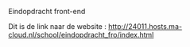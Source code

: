 Eindopdracht front-end

Dit is de link naar de website : http://24011.hosts.ma-cloud.nl/school/eindopdracht_fro/index.html

